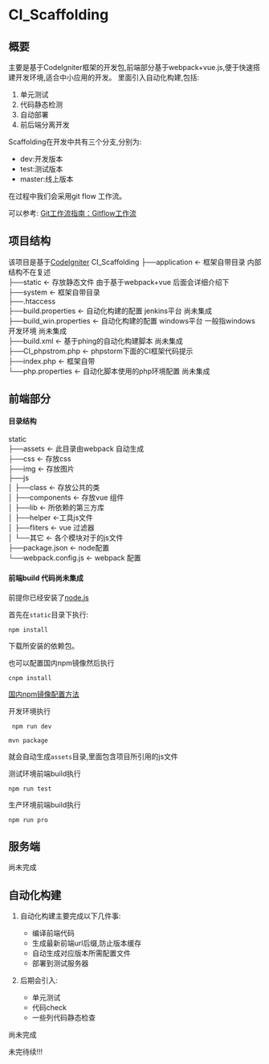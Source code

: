 # CI_Scaffolding


## 概要
主要是基于CodeIgniter框架的开发包,前端部分基于webpack+vue.js,便于快速搭建开发环境,适合中小应用的开发。
里面引入自动化构建,包括:
1. 单元测试
2. 代码静态检测
3. 自动部署
4. 前后端分离开发

Scaffolding在开发中共有三个分支,分别为:

   * dev:开发版本
   * test:测试版本
   * master:线上版本

在过程中我们会采用git flow 工作流。

可以参考:
[Git工作流指南：Gitflow工作流](http://blog.jobbole.com/76867/)

## 项目结构
该项目是基于[CodeIgniter](http://codeigniter.org.cn/)
CI_Scaffolding
├──application <- 框架自带目录 内部结构不在复述  
├──static <- 存放静态文件 由于基于webpack+vue 后面会详细介绍下  
├──system <- 框架自带目录  
├──.htaccess  
├──build.properties <- 自动化构建的配置 jenkins平台 尚未集成  
├──build_win.properties <- 自动化构建的配置 windows平台 一般指windows 开发环境 尚未集成  
├──build.xml <- 基于phing的自动化构建脚本 尚未集成  
├──CI_phpstrom.php <- phpstorm下面的CI框架代码提示  
├──index.php <- 框架自带  
└──php.properties <- 自动化脚本使用的php环境配置 尚未集成  

## 前端部分
#### 目录结构
static  
├──assets <- 此目录由webpack 自动生成  
├──css <- 存放css  
├──img <- 存放图片  
├──js  
│  ├──class <- 存放公共的类  
│  ├──components <- 存放vue 组件  
│  ├──lib <- 所依赖的第三方库  
│  ├──helper <-工具js文件  
│  ├──fliters <- vue 过滤器  
│  └──其它 <- 各个模块对于的js文件  
├──package.json <- node配置  
└──webpack.config.js <- webpack 配置  

#### 前端build 代码尚未集成
前提你已经安装了[node.js](https://nodejs.org/en/)

首先在`static`目录下执行:

```
npm install
```
下载所安装的依赖包。

也可以配置国内npm镜像然后执行

```
cnpm install
```
[国内npm镜像配置方法](https://npm.taobao.org/)

开发环境执行

```
 npm run dev
```

```
mvn package
```
就会自动生成`assets`目录,里面包含项目所引用的js文件

测试环境前端build执行

```
npm run test
```

生产环境前端build执行

```
npm run pro
```

## 服务端
尚未完成


## 自动化构建
1. 自动化构建主要完成以下几件事:
    * 编译前端代码
    * 生成最新前端url后缀,防止版本缓存
    * 自动生成对应版本所需配置文件
    * 部署到测试服务器

2. 后期会引入:
    * 单元测试
    * 代码check
    * 一些列代码静态检查

尚未完成


未完待续!!!
